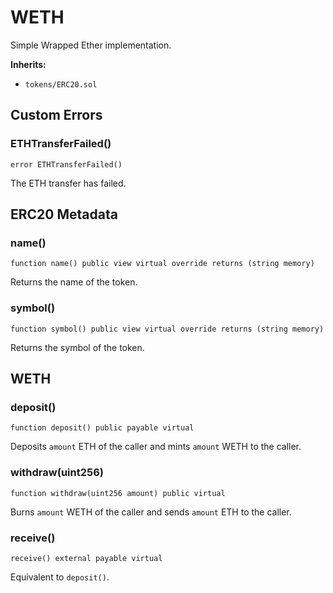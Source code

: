 # WETH

Simple Wrapped Ether implementation.




<b>Inherits:</b>  

- `tokens/ERC20.sol`  


<!-- customintro:start --><!-- customintro:end -->

## Custom Errors

### ETHTransferFailed()

```solidity
error ETHTransferFailed()
```

The ETH transfer has failed.

## ERC20 Metadata

### name()

```solidity
function name() public view virtual override returns (string memory)
```

Returns the name of the token.

### symbol()

```solidity
function symbol() public view virtual override returns (string memory)
```

Returns the symbol of the token.

## WETH

### deposit()

```solidity
function deposit() public payable virtual
```

Deposits `amount` ETH of the caller and mints `amount` WETH to the caller.

### withdraw(uint256)

```solidity
function withdraw(uint256 amount) public virtual
```

Burns `amount` WETH of the caller and sends `amount` ETH to the caller.

### receive()

```solidity
receive() external payable virtual
```

Equivalent to `deposit()`.